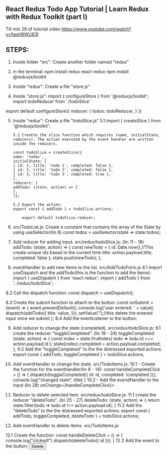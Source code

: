 ## React Redux Todo App Tutorial | Learn Redux with Redux Toolkit (part I)

Till min 29 of tutorial video
https://www.youtube.com/watch?v=fiesH6WU63I

## STEPS:

1. Inside folder "src": Create another folder named "redux"

2. in the terminal:
   npm install redux react-redux
   npm install @reduxjs/toolkit

3. Inside "redux": Create a file "store.js"

4. Inside "store.js":
   import { configureStore } from '@reduxjs/toolkit';
   import todoReducer from './todoSlice'

export default configureStore({
reducer: {
todos: todoReducer,
}
})

5.  Inside "redux": Create a file "todoSlice.js"
    5.1
    import { createSlice } from '@reduxjs/toolkit';

        5.2 Creatte the slice function which requires (name, initialState, reducers). The action executed by the event handler are written inside the reducers.

        const todoSlice = createSlice({
        name: 'todos',
        initialState: [
        { id: 1, title: 'todo 1', completed: false },
        { id: 2, title: 'todo 2', completed: false },
        { id: 3, title: 'todo 3', completed: true },
        ],
        reducers: {
        addTodo: (state, action) => {
        },
        )};

        5.3 Export the action:
        export const { addTodo } = todoSlice.actions;

            export default todoSlice.reducer;

6.  src/TodoList.js:
    Create a constant that contains the array of the State by using useSelector(lin 6)
    const todos = useSelector(state => state.todos);

7.  Add reducer for adding input. src/redux/todoSlice.js:
    (lin 11 - 18)
    addTodo: (state, action) => {
    const newTodo = {
    id: Date.now(),//This create unique ids based in the current time
    title: action.payload.title,
    completed: false
    };
    state.push(newTodo);
    },

8.  eventHandler to add new items to the list. src/AddTodoForm.js
    8.1 Import useDispatch and the addTodo(this is the function to add the items):
    import { useDispatch } from 'react-redux';
    import { addTodo } from '../redux/todoSlice';

8.2 Call the dispatch function:
const dispatch = useDispatch();

8.3 Create the submit function to attach to the button:
const onSubmit = (event) => {
event.preventDefault();
console.log('user entered: ' + value);
dispatch(addTodo({
title: value,
}));
setValue('');//this delete the entered input once we submit
};
8.4 Add the eventListener to the button:

<form onSubmit={onSubmit} className='form-inline mt-3 mb-3'>

9. Add reducer to change the state (completed). src/redux/todoSlice.js:
   9.1 create the reducer "toggleCompleted". (lin 19 - 24)
   toggleCompleted: (state, action) => {
   const index = state.findIndex(
   todo => todo.id === action.payload.id
   );
   state[index].completed = action.payload.completed;
   },
   9.2 Add the "toggleCompleted" to the the distressed exported actions:
   export const { addTodo, toggleCompleted } = todoSlice.actions;

10. Add eventHandler to change the state. src/TodoItems.js:
    10.1 - Create the function for the eventhandler(lin 8 - 14):
    const handleCompleteClick = () => {
    dispatch(toggleCompleted({
    id: id,
    completed: !completed
    }));
    console.log("changed state", title)
    }
    10.2 - Add the evendHandler to the input (lin 28)
    onChange={handleCompleteClick}>

11. Reducer to delete selected item. src/redux/todoSlice.js:
    11.1 create the reducer "deleteTodo". (lin 25 - 27)
    deleteTodo: (state, action) => {
    return state.filter(todo => todo.id !== action.payload.id);
    }
    11.2 Add the "deleteTodo" to the the distressed exported actions:
    export const { addTodo, toggleCompleted, deleteTodo } = todoSlice.actions;

12. Add eventHandler to delete items. src/TodoItems.js:

12.1 Create the function:
const handleDeleteClick = () => {
console.log("clicked!")
dispatch(deleteTodo({ id }));
}
12.2 Add the event to the button:
<button onClick={handleDeleteClick} className='btn btn-danger'>Delete</button>
